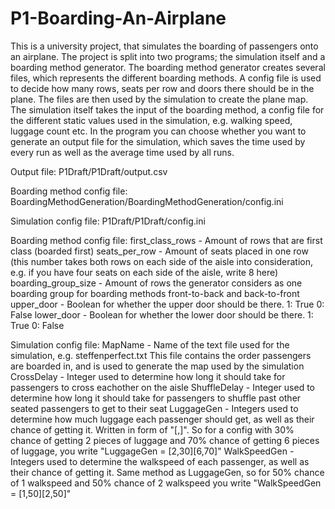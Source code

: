 # P1-Boarding-An-Airplane
 
This is a university project, that simulates the boarding of passengers onto an airplane. The project is split into two programs; the simulation itself and a boarding method generator.
The boarding method generator creates several files, which represents the different boarding methods. A config file is used to decide how many rows, seats per row and doors there should be in the plane. The files are then used by the simulation to create the plane map.
The simulation itself takes the input of the boarding method, a config file for the different static values used in the simulation, e.g. walking speed, luggage count etc. In the program you can choose whether you want to generate an output file for the simulation, which saves the time used by every run as well as the average time used by all runs.

Output file: P1Draft/P1Draft/output.csv

Boarding method config file: BoardingMethodGeneration/BoardingMethodGeneration/config.ini

Simulation config file: P1Draft/P1Draft/config.ini

Boarding method config file:
first_class_rows - Amount of rows that are first class (boarded first)
seats_per_row - Amount of seats placed in one row (this number takes both rows on each side of the aisle into consideration, e.g. if you   have four seats on each side of the aisle, write 8 here)
boarding_group_size - Amount of rows the generator considers as one boarding group for boarding methods front-to-back and back-to-front
upper_door - Boolean for whether the upper door should be there. 1: True  0: False
lower_door - Boolean for whether the lower door should be there. 1: True  0: False


Simulation config file:
MapName - Name of the text file used for the simulation, e.g. steffenperfect.txt  This file contains the order passengers are boarded in, and is used to generate the map used by the simulation
CrossDelay - Integer used to determine how long it should take for passengers to cross eachother on the aisle
ShuffleDelay - Integer used to determine how long it should take for passengers to shuffle past other seated passengers to get to their seat
LuggageGen - Integers used to determine how much luggage each passenger should get, as well as their chance of getting it. Written in form of "[<Luggage>,<Chance>]". So for a config with 30% chance of getting 2 pieces of luggage and 70% chance of getting 6 pieces of luggage, you write "LuggageGen = [2,30][6,70]"
 WalkSpeedGen - Integers used to determine the walkspeed of each passenger, as well as their chance of getting it. Same method as LuggageGen, so for 50% chance of 1 walkspeed and 50% chance of 2 walkspeed you write "WalkSpeedGen = [1,50][2,50]"
